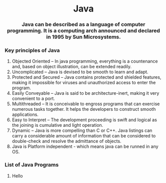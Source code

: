 <h1 align="center">Java</h1>
<h3 align="center">Java can be described as a language of computer programming. It is a computing arch announced and declared in 1995 by Sun Microsystems.</h3>

<h3 align="left">Key principles of Java</h3>

1) Objected Oriented – In java programming, everything is a countenance and, based on object illustration, can be extended readily.
2) Uncomplicated – Java is devised to be smooth to learn and adapt.
3) Protected and Secured – Java contains protected and shielded features, making it impossible for viruses and unauthorized access to enter 
   the program.
4) Easily Conveyable – Java is said to be architecture-inert, making it very convenient to a port.
5) Multithreaded – It is conceivable to engross programs that can exercise numerous tasks together. It helps the developers to construct 
   smooth applications.
6) Easy to Interpret – The development proceeding is swift and logical as the joining is cumulative and light operation.
7) Dynamic – Java is more compelling than C or C++. Java listings can carry a considerable amount of information that can be considered to 
   double-check and resolve the admittance of objects.
8) Java is Platform independent - which means java can be runned in any OS.

<h3 align="left">List of Java Programs</h3>

1) Hello

